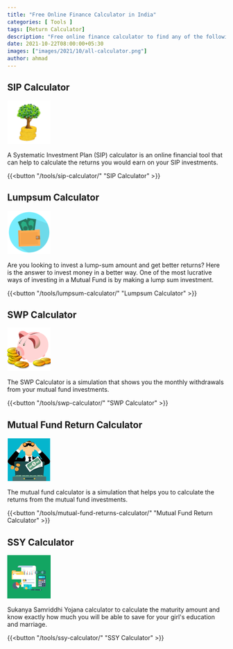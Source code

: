 ```yaml
---
title: "Free Online Finance Calculator in India"
categories: [ Tools ]
tags: [Return Calculator]
description: "Free online finance calculator to find any of the following: sip calculator, lumpsum calculator, swp calculator and Mutual Fund Return Calculator. Also experiment with other financial calculators."
date: 2021-10-22T08:00:00+05:30
images: ["images/2021/10/all-calculator.png"]
author: ahmad
---
```


## SIP Calculator

[![SIP Calculator](images/2021/10/sip-calculator.png)](/tools/sip-calculator/) 

A Systematic Investment Plan (SIP) calculator is an online financial tool that can help to calculate the returns you would earn on your SIP investments.

{{<button "/tools/sip-calculator/" "SIP Calculator" >}}

## Lumpsum Calculator

[![Lumpsum Calculator](images/2021/10/lumpsum-calculator.png)](/tools/lumpsum-calculator/) 

Are you looking to invest a lump-sum amount and get better returns? Here is the answer to invest money in a better way. One of the most lucrative ways of investing in a Mutual Fund is by making a lump sum investment. 

{{<button "/tools/lumpsum-calculator/" "Lumpsum Calculator" >}}

## SWP Calculator

[![SWP Calculator](images/2021/10/swp-calculator.png)](/tools/swp-calculator/) 

The SWP Calculator is a simulation that shows you the monthly withdrawals from your mutual fund investments. 

{{<button "/tools/swp-calculator/" "SWP Calculator" >}}

## Mutual Fund Return Calculator

[![Mutual Fund Return Calculator](images/2021/10/mutual-fund-returns-calculator.png)](/tools/mutual-fund-returns-calculator/) 

The mutual fund calculator is a simulation that helps you to calculate the returns from the mutual fund investments. 

{{<button "/tools/mutual-fund-returns-calculator/" "Mutual Fund Return Calculator" >}}



## SSY Calculator

[![SSY Calculator](images/2021/10/ssy-calculator.png)](/tools/ssy-calculator/) 


Sukanya Samriddhi Yojana calculator to calculate the maturity amount and know exactly how much you will be able to save for your girl's education and marriage.


{{<button "/tools/ssy-calculator/" "SSY Calculator" >}}

<!-- 


## PPF Calculator

[![PPF Calculator](images/2021/10/ppf-calculator.png)](/tools/ppf-calculator/) 


PPF calculator: Public Provident Fund (PPF) is one of the government-backed small saving schemes that aim to provide assured return at the time of maturity.

{{<button "/tools/ppf-calculator/" "PPF Calculator" >}}





## EPF Calculator

[![EPF Calculator](images/2021/10/epf-calculator.png)](/tools/epf-calculator/) 

Firstly, enter your age on Scripbox's EPF Calculator. Next, enter your desired age of retirement, basic salary and expected annual increase in salary. 

{{<button "/tools/epf-calculator/" "EPF Calculator" >}}






## FD Calculator

[![FD Calculator](images/2021/10/fd-calculator.png)](/tools/fd-calculator/) 

A fixed deposit calculator provides precise details of the FD interest rates one can get each month and calculates the maturity amount.

{{<button "/tools/fd-calculator/" "FD Calculator" >}}




## NPS Calculator

[![NPS Calculator](images/2021/10/nps-calculator.png)](/tools/nps-calculator/) 

National Pension Scheme (NPS) Calculator helps you to know the monthly pension and lump sum amount that you may get when you retire at the age of 60.

{{<button "/tools/nps-calculator/" "NPS Calculator" >}}






## HRA Calculator

[![HRA Calculator](images/2021/10/hra-calculator.png)](/tools/hra-calculator/) 

HRA Calculator is an online tool to help the individuals calculate their House Rent Allowance (HRA).Understand HRA & know how HRA exemption rules helps rented employee in saving income tax. Know the complete process of HRA calculation here.

{{<button "/tools/hra-calculator/" "HRA Calculator" >}}





## RD Calculator

[![RD Calculator](images/2021/10/rd-calculator.png)](/tools/rd-calculator/) 

RD Calculator is very easy to use. All one has to do is insert values of the monthly deposit, the RD rate, and the number of years of investing.

{{<button "/tools/rd-calculator/" "RD Calculator" >}}






## Retirement Calculator

[![Retirement Calculator](images/2021/10/retirement-calculator.png)](/tools/retirement-calculator/) 

A retirement calculator is a simple tool that helps you find the amount of money you will require after you retire.The retirement calculator takes into account your personal details such as current monthly expenses, your current age, the age at which you wish to retire and expected life span.

{{<button "/tools/retirement-calculator/" "Retirement Calculator" >}}

 

## EMI Calculator

[![EMI Calculator](images/2021/10/emi-calculator.png)](/tools/emi-calculator/) 

EMI stands for Equated Monthly Instalment for the loan you avail from your bank. The EMI consists of the principal portion of the loan amount and the interest.

{{<button "/tools/emi-calculator/" "EMI Calculator" >}}


## Car Loan EMI Calculator


[![Car Loan EMI Calculator](images/2021/10/car-loan-emi-calculator.png)](/tools/car-loan-emi-calculator/) 

It is very easy to calculate the EMI for your car loan. You will get EMI as soon as you enter the required loan amount and the interest rate.Avail best interest rates on your Car Loan EMI. Drive the car of your dreams by purchasing it with our help.

{{<button "/tools/car-loan-emi-calculator/" "Car Loan EMI  Calculator" >}}



## Home Loan EMI Calculator

[![Home Loan EMI Calculator](images/2021/10/home-loan-emi-calculator.png)](/tools/home-loan-emi-calculator/) 


Quick calculation of your Home Loan EMI.The home loan EMI calculator can help you know the exact EMI amount you would pay every month to help you plan your cash flow. 

{{<button "/tools/home-loan-emi-calculator/" "Home Loan EMI Calculator" >}}

 -->
